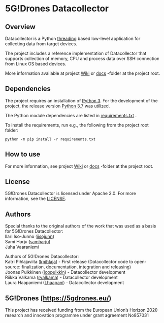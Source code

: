 # 5G!Drones Datacollector

## Overview

Datacollector is a Python [threading](https://docs.python.org/3/library/threading.html) based low-level application for 
collecting data from target devices.

The project includes a reference implementation of Datacollector that supports collection of memory, CPU and process 
data over SSH connection from Linux OS based devices.

More information available at project [Wiki](https://github.com/nokia/5GDrones-data-collector/wiki)
or [docs](https://github.com/nokia/5GDrones-data-collector/blob/main/docs) -folder at the project root.

## Dependencies

The project requires an installation of [Python 3](https://www.python.org/downloads/).
For the development of the project, the release version 
[Python 3.7](https://www.python.org/downloads/release/python-3710/) was utilized.

The Python module dependencies are listed in 
[requirements.txt](https://github.com/nokia/5GDrones-data-collector/blob/main/requirements.txt) .

To install the requirements, run e.g., the following from the project root folder:
```
python -m pip install -r requirements.txt
```

## How to use

For more information, see project [Wiki](https://github.com/nokia/5GDrones-data-collector/wiki)
or [docs](https://github.com/nokia/5GDrones-data-collector/blob/main/docs) -folder at the project root.


## License

5G!Drones Datacollector is licensed under Apache 2.0. For more information, see the 
[LICENSE](https://github.com/nokia/5GDrones-data-collector/blob/main/LICENSE).

## Authors

Special thanks to the original authors of the work that was used as a basis for 5G!Drones Datacollector:  
Ilari Iso-Junno ([iisojunn](https://github.com/iisojunn))  
Sami Harju ([samharju](https://github.com/samharju))  
Juha Vaaraniemi  

Authors of 5G!Drones Datacollector:  
Katri Pihlajaviita ([kpihlaja](https://github.com/kpihlaja)) - First release (Datacollector code to open-source: 
finalization, documentation, integration and releasing)  
Joonas Pulkkinen ([joopulkkin](https://github.com/joopulkkin)) - Datacollector development  
Riikka Valkama ([rvalkama](https://github.com/rvalkama)) - Datacollector development  
Laura Haapaniemi ([Lhaapani](https://github.com/Lhaapani)) - Datacollector development  

## 5G!Drones (https://5gdrones.eu/)

This project has received funding from the European Union’s Horizon 2020 research and innovation programme under grant agreement No857031
